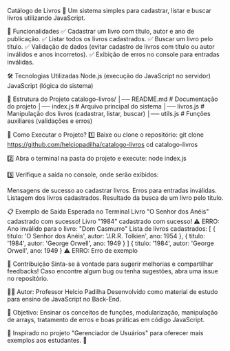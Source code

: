 Catálogo de Livros 📖
Um sistema simples para cadastrar, listar e buscar livros utilizando JavaScript.

📌 Funcionalidades
✅ Cadastrar um livro com título, autor e ano de publicação.
✅ Listar todos os livros cadastrados.
✅ Buscar um livro pelo título.
✅ Validação de dados (evitar cadastro de livros com título ou autor inválidos e anos incorretos).
✅ Exibição de erros no console para entradas inválidas.

🛠 Tecnologias Utilizadas
Node.js (execução do JavaScript no servidor)
JavaScript (lógica do sistema)

📂 Estrutura do Projeto
catalogo-livros/
│── README.md       # Documentação do projeto
│── index.js        # Arquivo principal do sistema
│── livros.js       # Manipulação dos livros (cadastrar, listar, buscar)
│── utils.js        # Funções auxiliares (validações e erros)

🚀 Como Executar o Projeto?
1️⃣ Baixe ou clone o repositório:
git clone https://github.com/helciopadilha/catalogo-livros
cd catalogo-livros

2️⃣ Abra o terminal na pasta do projeto e execute:
node index.js

3️⃣ Verifique a saída no console, onde serão exibidos:

Mensagens de sucesso ao cadastrar livros.
Erros para entradas inválidas.
Listagem dos livros cadastrados.
Resultado da busca de um livro pelo título.

📋 Exemplo de Saída Esperada no Terminal
Livro "O Senhor dos Anéis" cadastrado com sucesso!
Livro "1984" cadastrado com sucesso!
⚠️ ERRO: Ano inválido para o livro: "Dom Casmurro"
Lista de livros cadastrados:
[
  { titulo: 'O Senhor dos Anéis', autor: 'J.R.R. Tolkien', ano: 1954 },
  { titulo: '1984', autor: 'George Orwell', ano: 1949 }
]
{ titulo: '1984', autor: 'George Orwell', ano: 1949 }
⚠️ ERRO: Erro de exemplo

📢 Contribuição
Sinta-se à vontade para sugerir melhorias e compartilhar feedbacks! Caso encontre algum bug ou tenha sugestões, abra uma issue no repositório.

👨‍💻 Autor: Professor Helcio Padilha
Desenvolvido como material de estudo para ensino de JavaScript no Back-End.

🎯 Objetivo: Ensinar os conceitos de funções, modularização, manipulação de arrays, tratamento de erros e boas práticas em código JavaScript.

📌 Inspirado no projeto "Gerenciador de Usuários" para oferecer mais exemplos aos estudantes. 🚀